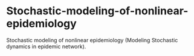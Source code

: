 # Stochastic-modeling-of-nonlinear-epidemiology
Stochastic modeling of nonlinear epidemiology (Modeling Stochastic dynamics in epidemic network).

